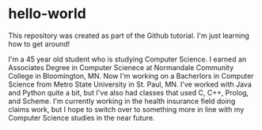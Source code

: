 # hello-world
This repository was created as part of the Github tutorial.  I'm just learning how to get around!

I'm a 45 year old student who is studying Computer Science.  I earned an Associates Degree in Computer Scienece at Normandale Community College in Bloomington, MN.  Now I'm working on a Bacherlors in Computer Science from Metro State University in St. Paul, MN.  I've worked with Java and Python quite a bit, but I've also had classes that used C, C++, Prolog, and Scheme.  I'm currently working in the health insurance field doing claims work, but I hope to switch over to something more in line with my Computer Science studies in the near future.
